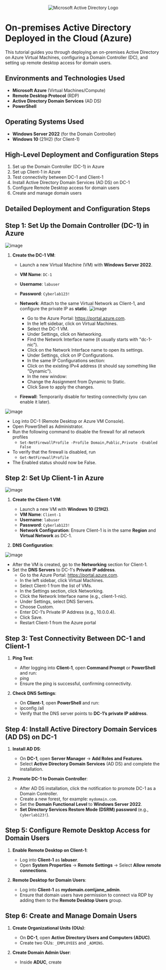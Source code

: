 <p align="center">
    <img src="https://i.imgur.com/pU5A58S.png" alt="Microsoft Active Directory Logo"/>
</p>

# On-premises Active Directory Deployed in the Cloud (Azure)

This tutorial guides you through deploying an on-premises Active Directory on Azure Virtual Machines, configuring a Domain Controller (DC), and setting up remote desktop access for domain users.

## Environments and Technologies Used
- **Microsoft Azure** (Virtual Machines/Compute)
- **Remote Desktop Protocol** (RDP)
- **Active Directory Domain Services** (AD DS)
- **PowerShell**

## Operating Systems Used
- **Windows Server 2022** (for the Domain Controller)
- **Windows 10** (21H2) (for Client-1)

## High-Level Deployment and Configuration Steps
1. Set up the Domain Controller (DC-1) in Azure
2. Set up Client-1 in Azure
3. Test connectivity between DC-1 and Client-1
4. Install Active Directory Domain Services (AD DS) on DC-1
5. Configure Remote Desktop access for domain users
6. Create and manage domain users

## Detailed Deployment and Configuration Steps

## Step 1: Set Up the Domain Controller (DC-1) in Azure
![image](https://github.com/user-attachments/assets/808dc7e2-b446-49b7-8d05-d4379947b0f3)


1. **Create the DC-1 VM**:
   - Launch a new Virtual Machine (VM) with **Windows Server 2022**.
   - **VM Name**: `DC-1`
   - **Username**: `labuser`
   - **Password**: `Cyberlab123!`
   - **Network**: Attach to the same Virtual Network as Client-1, and configure the private IP as **static**.
     ![image](https://github.com/user-attachments/assets/0db6d2a8-cb4a-4f3b-b47e-6dc61f981ba6)

       - Go to the Azure Portal: https://portal.azure.com.
       - In the left sidebar, click on Virtual Machines.
       - Select the DC-1 VM.
       - Under Settings, click on Networking.
       - Find the Network Interface name (it usually starts with "dc-1-nic").
       - Click on the Network Interface name to open its settings.
       - Under Settings, click on IP Configurations.
       - In the same IP Configurations section:
       - Click on the existing IPv4 address (it should say something like "Dynamic").
       - In the new window:
       - Change the Assignment from Dynamic to Static.
       - Click Save to apply the changes.
   - **Firewall**: Temporarily disable for testing connectivity (you can enable it later).
   
  ![image](https://github.com/user-attachments/assets/a5cec0af-9f3d-4f23-945a-bcee9faef380)

   - Log into DC-1 (Remote Desktop or Azure VM Console).
   - Open PowerShell as Administrator.
   - Run the following command to disable the firewall for all network profiles
       - `Set-NetFirewallProfile -Profile Domain,Public,Private -Enabled False`
   - To verify that the firewall is disabled, run
       - `Get-NetFirewallProfile`
   - The Enabled status should now be False.



## Step 2: Set Up Client-1 in Azure
![image](https://github.com/user-attachments/assets/62b4167f-885f-47fa-a9a2-ef307f3ca46c)


1. **Create the Client-1 VM**:
   - Launch a new VM with **Windows 10 (21H2)**.
   - **VM Name**: `Client-1`
   - **Username**: `labuser`
   - **Password**: `Cyberlab123!`
   - **Network Configuration**: Ensure Client-1 is in the same **Region** and **Virtual Network** as DC-1.

2. **DNS Configuration**:
   
 ![image](https://github.com/user-attachments/assets/20a46be7-c5b9-4b29-980d-fdec8eb9f6a2)

   - After the VM is created, go to the **Networking** section for Client-1.
   - Set the **DNS Servers** to DC-1's **Private IP address**.
       - Go to the Azure Portal: https://portal.azure.com.
       - In the left sidebar, click Virtual Machines.
       - Select Client-1 from the list of VMs.
       - In the Settings section, click Networking.
       - Click the Network Interface name (e.g., client-1-nic).
       - Under Settings, select DNS Servers.
       - Choose Custom.
       - Enter DC-1’s Private IP Address (e.g., 10.0.0.4).
       - Click Save.
       - Restart Client-1 from the Azure portal 
         


## Step 3: Test Connectivity Between DC-1 and Client-1

1. **Ping Test**:
   - After logging into **Client-1**, open **Command Prompt** or **PowerShell** and run:
   -  ping <DC-1 Private IP>
   - Ensure the ping is successful, confirming connectivity.

2. **Check DNS Settings**:
   - On **Client-1**, open **PowerShell** and run:
   - ipconfig /all
   - Verify that the DNS server points to **DC-1’s private IP address**.

## Step 4: Install Active Directory Domain Services (AD DS) on DC-1

1. **Install AD DS**:
   - On **DC-1**, open **Server Manager** → **Add Roles and Features**.
   - Select **Active Directory Domain Services** (AD DS) and complete the installation.

2. **Promote DC-1 to Domain Controller**:
   - After AD DS installation, click the notification to promote DC-1 as a Domain Controller.
   - Create a new forest, for example: `mydomain.com`.
   - Set the **Domain Functional Level** to **Windows Server 2022**.
   - **Set Directory Services Restore Mode (DSRM) password** (e.g., `Cyberlab123!`).

## Step 5: Configure Remote Desktop Access for Domain Users

1. **Enable Remote Desktop on Client-1**:
   - Log into **Client-1** as **labuser**.
   - Open **System Properties** → **Remote Settings** → Select **Allow remote connections**.

2. **Remote Desktop for Domain Users**:
   - Log into **Client-1** as **mydomain.com\jane_admin**.
   - Ensure that domain users have permission to connect via RDP by adding them to the **Remote Desktop Users** group.

## Step 6: Create and Manage Domain Users

1. **Create Organizational Units (OUs)**:
   - On **DC-1**, open **Active Directory Users and Computers (ADUC)**.
   - Create two OUs: `_EMPLOYEES` and `_ADMINS`.

2. **Create Domain Admin User**:
   - Inside **ADUC**, create


